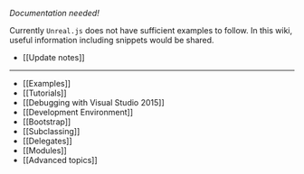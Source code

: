 _Documentation needed!_

Currently `Unreal.js` does not have sufficient examples to follow. In this wiki, useful information including snippets would be shared.

- [[Update notes]]

***

- [[Examples]]
- [[Tutorials]]
- [[Debugging with Visual Studio 2015]]
- [[Development Environment]]
- [[Bootstrap]]
- [[Subclassing]]
- [[Delegates]]
- [[Modules]]
- [[Advanced topics]]